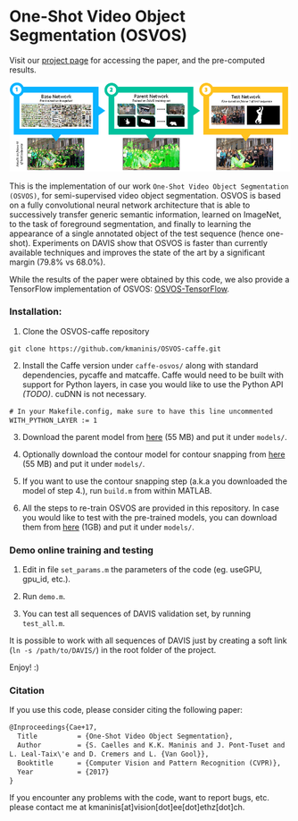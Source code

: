 # One-Shot Video Object Segmentation (OSVOS)
Visit our [project page](http://www.vision.ee.ethz.ch/~cvlsegmentation) for accessing the paper, and the pre-computed results.

![OSVOS](doc/ims/osvos.png)

This is the implementation of our work `One-Shot Video Object Segmentation (OSVOS)`, for semi-supervised video object segmentation.
OSVOS is based on a fully convolutional neural network architecture that is able to successively transfer generic semantic information, learned on ImageNet, to the task of foreground segmentation, and finally to learning the appearance of a single annotated object of the test sequence (hence one-shot). Experiments on DAVIS show that OSVOS is faster than currently available techniques and improves the state of the art by a significant margin (79.8% vs 68.0%).

While the results of the paper were obtained by this code, we also provide a TensorFlow implementation of OSVOS: [OSVOS-TensorFlow](https://github.com/scaelles/OSVOS-TensorFlow).

### Installation:

1. Clone the OSVOS-caffe repository
  ```Shell
  git clone https://github.com/kmaninis/OSVOS-caffe.git
  ```
2. Install the Caffe version under `caffe-osvos/` along with standard dependencies, pycaffe and matcaffe. Caffe would need to be built with support for Python layers, in case you would like to use the Python API *(TODO)*. cuDNN is not necessary.
  ```
  # In your Makefile.config, make sure to have this line uncommented
  WITH_PYTHON_LAYER := 1
  ```
3. Download the parent model from [here](https://data.vision.ee.ethz.ch/kmaninis/share/OSVOS/Downloads/models/OSVOS_parent_model.zip) (55 MB) and put it under `models/`.

4. Optionally download the contour model for contour snapping from [here](https://data.vision.ee.ethz.ch/kmaninis/share/OSVOS/Downloads/models/OSVOS_contour_model.zip) (55 MB) and put it under `models/`.

5. If you want to use the contour snapping step (a.k.a you downloaded the model of step 4.), run `build.m` from within MATLAB.

6. All the steps to re-train OSVOS are provided in this repository. In case you would like to test with the pre-trained models, you can download them from  [here](https://data.vision.ee.ethz.ch/kmaninis/share/OSVOS/Downloads/models/OSVOS_pre-trained_models.zip) (1GB) and put it under `models/`.

### Demo online training and testing

1. Edit in file `set_params.m` the parameters of the code (eg. useGPU, gpu_id, etc.).

2. Run `demo.m`.

3. You can test all sequences of DAVIS validation set, by running `test_all.m`.

It is possible to work with all sequences of DAVIS just by creating a soft link (`ln -s /path/to/DAVIS/`) in the root folder of the project.

 Enjoy! :) 

### Citation

If you use this code, please consider citing the following paper:

	@Inproceedings{Cae+17,
	  Title          = {One-Shot Video Object Segmentation},
	  Author         = {S. Caelles and K.K. Maninis and J. Pont-Tuset and L. Leal-Taix\'e and D. Cremers and L. {Van Gool}},
	  Booktitle      = {Computer Vision and Pattern Recognition (CVPR)},
	  Year           = {2017}
	}

If you encounter any problems with the code, want to report bugs, etc. please contact me at kmaninis[at]vision[dot]ee[dot]ethz[dot]ch.
